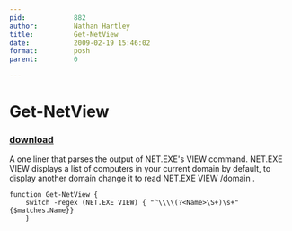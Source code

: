 ```yaml
---
pid:            882
author:         Nathan Hartley
title:          Get-NetView
date:           2009-02-19 15:46:02
format:         posh
parent:         0

---
```


# Get-NetView

### [download](//scripts/882.ps1)

A one liner that parses the output of NET.EXE's VIEW command. NET.EXE VIEW displays a list of computers in your current domain by default, to display another domain change it to read NET.EXE VIEW /domain <domainName>.

```posh
function Get-NetView {
	switch -regex (NET.EXE VIEW) { "^\\\\(?<Name>\S+)\s+" {$matches.Name}}
	}

```

